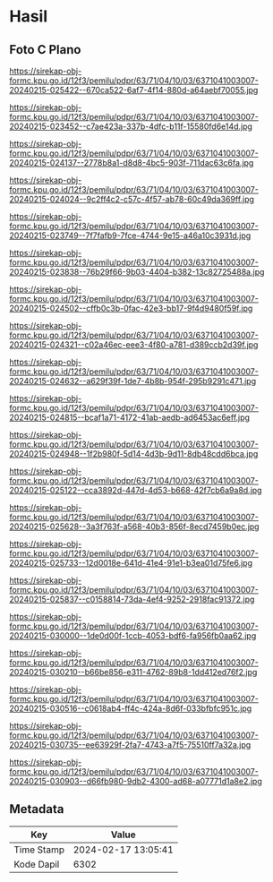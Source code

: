 # Hasil

## Foto C Plano

https://sirekap-obj-formc.kpu.go.id/12f3/pemilu/pdpr/63/71/04/10/03/6371041003007-20240215-025422--670ca522-6af7-4f14-880d-a64aebf70055.jpg

https://sirekap-obj-formc.kpu.go.id/12f3/pemilu/pdpr/63/71/04/10/03/6371041003007-20240215-023452--c7ae423a-337b-4dfc-b11f-15580fd6e14d.jpg

https://sirekap-obj-formc.kpu.go.id/12f3/pemilu/pdpr/63/71/04/10/03/6371041003007-20240215-024137--2778b8a1-d8d8-4bc5-903f-711dac63c6fa.jpg

https://sirekap-obj-formc.kpu.go.id/12f3/pemilu/pdpr/63/71/04/10/03/6371041003007-20240215-024024--9c2ff4c2-c57c-4f57-ab78-60c49da369ff.jpg

https://sirekap-obj-formc.kpu.go.id/12f3/pemilu/pdpr/63/71/04/10/03/6371041003007-20240215-023749--7f7fafb9-7fce-4744-9e15-a46a10c3931d.jpg

https://sirekap-obj-formc.kpu.go.id/12f3/pemilu/pdpr/63/71/04/10/03/6371041003007-20240215-023838--76b29f66-9b03-4404-b382-13c82725488a.jpg

https://sirekap-obj-formc.kpu.go.id/12f3/pemilu/pdpr/63/71/04/10/03/6371041003007-20240215-024502--cffb0c3b-0fac-42e3-bb17-9f4d9480f59f.jpg

https://sirekap-obj-formc.kpu.go.id/12f3/pemilu/pdpr/63/71/04/10/03/6371041003007-20240215-024321--c02a46ec-eee3-4f80-a781-d389ccb2d39f.jpg

https://sirekap-obj-formc.kpu.go.id/12f3/pemilu/pdpr/63/71/04/10/03/6371041003007-20240215-024632--a629f39f-1de7-4b8b-954f-295b9291c471.jpg

https://sirekap-obj-formc.kpu.go.id/12f3/pemilu/pdpr/63/71/04/10/03/6371041003007-20240215-024815--bcaf1a71-4172-41ab-aedb-ad6453ac6eff.jpg

https://sirekap-obj-formc.kpu.go.id/12f3/pemilu/pdpr/63/71/04/10/03/6371041003007-20240215-024948--1f2b980f-5d14-4d3b-9d11-8db48cdd6bca.jpg

https://sirekap-obj-formc.kpu.go.id/12f3/pemilu/pdpr/63/71/04/10/03/6371041003007-20240215-025122--cca3892d-447d-4d53-b668-42f7cb6a9a8d.jpg

https://sirekap-obj-formc.kpu.go.id/12f3/pemilu/pdpr/63/71/04/10/03/6371041003007-20240215-025628--3a3f763f-a568-40b3-856f-8ecd7459b0ec.jpg

https://sirekap-obj-formc.kpu.go.id/12f3/pemilu/pdpr/63/71/04/10/03/6371041003007-20240215-025733--12d0018e-641d-41e4-91e1-b3ea01d75fe6.jpg

https://sirekap-obj-formc.kpu.go.id/12f3/pemilu/pdpr/63/71/04/10/03/6371041003007-20240215-025837--c0158814-73da-4ef4-9252-2918fac91372.jpg

https://sirekap-obj-formc.kpu.go.id/12f3/pemilu/pdpr/63/71/04/10/03/6371041003007-20240215-030000--1de0d00f-1ccb-4053-bdf6-fa956fb0aa62.jpg

https://sirekap-obj-formc.kpu.go.id/12f3/pemilu/pdpr/63/71/04/10/03/6371041003007-20240215-030210--b66be856-e311-4762-89b8-1dd412ed76f2.jpg

https://sirekap-obj-formc.kpu.go.id/12f3/pemilu/pdpr/63/71/04/10/03/6371041003007-20240215-030516--c0618ab4-ff4c-424a-8d6f-033bfbfc951c.jpg

https://sirekap-obj-formc.kpu.go.id/12f3/pemilu/pdpr/63/71/04/10/03/6371041003007-20240215-030735--ee63929f-2fa7-4743-a7f5-75510ff7a32a.jpg

https://sirekap-obj-formc.kpu.go.id/12f3/pemilu/pdpr/63/71/04/10/03/6371041003007-20240215-030903--d66fb980-9db2-4300-ad68-a07771d1a8e2.jpg


## Metadata

| Key        | Value               |
| ---------- | ------------------- |
| Time Stamp | 2024-02-17 13:05:41 |
| Kode Dapil | 6302                |




